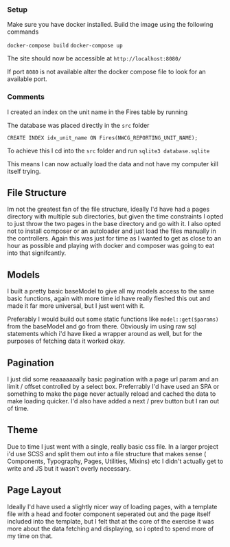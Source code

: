 ### Setup

Make sure you have docker installed. Build the image using the following commands

`docker-compose build`
`docker-compose up`

The site should now be accessible at `http://localhost:8080/`

If port `8080` is not available alter the docker compose file to look for an available port.


### Comments

I created an index on the unit name in the Fires table by running

The database was placed directly in the `src` folder

`CREATE INDEX idx_unit_name ON Fires(NWCG_REPORTING_UNIT_NAME);`

To achieve this I cd into the `src` folder and run `sqlite3 database.sqlite`

This means I can now actually load the data and not have my computer kill itself trying.


## File Structure

Im not the greatest fan of the file structure, ideally I'd have had a pages directory with multiple sub directories, but given the time constraints I opted to just throw the two pages in the base
directory and go with it. I also opted not to install composer or an autoloader and just load the files manually in the controllers. Again this was just for time as I wanted to get as close to an 
hour as possible and playing with docker and composer was going to eat into that signifcantly. 

## Models 

I built a pretty basic baseModel to give all my models access to the same basic functions, again with more time id have really fleshed this out and made it far more universal, but I just went with it.

Preferably I would build out some static functions like `model::get($params)` from the baseModel and go from there. Obviously im using raw sql statements which i'd have liked a wrapper around as well, 
but for the purposes of fetching data it worked okay.

## Pagination

I just did some reaaaaaaally basic pagination with a page url param and an limit / offset controlled by a select box. Preferrably I'd have used an SPA or something to make the page never actually reload and cached the data to make loading quicker. I'd also have added a next / prev button but I ran out of time.

## Theme

Due to time I just went with a single, really basic css file. In a larger project i'd use SCSS and split them out into a file structure that makes sense ( Components, Typography, Pages, Utilities, Mixins) etc
I didn't actually get to write and JS but it wasn't overly necessary.

## Page Layout

Ideally I'd have used a slightly nicer way of loading pages, with a template file with a head and footer component seperated out and the page itself included into the template, but I felt that at the core of the exercise
it was more about the data fetching and displaying, so i opted to spend more of my time on that.